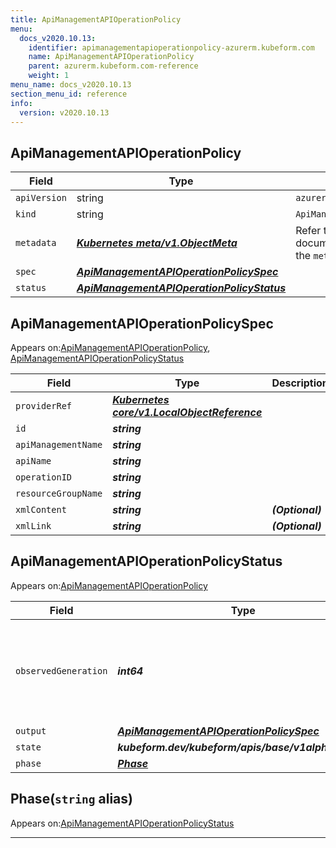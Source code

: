 ```yaml
---
title: ApiManagementAPIOperationPolicy
menu:
  docs_v2020.10.13:
    identifier: apimanagementapioperationpolicy-azurerm.kubeform.com
    name: ApiManagementAPIOperationPolicy
    parent: azurerm.kubeform.com-reference
    weight: 1
menu_name: docs_v2020.10.13
section_menu_id: reference
info:
  version: v2020.10.13
---
```


## ApiManagementAPIOperationPolicy
| Field | Type | Description |
| ------ | ----- | ----------- |
| `apiVersion` | string | `azurerm.kubeform.com/v1alpha1` |
|    `kind` | string | `ApiManagementAPIOperationPolicy` |
| `metadata` | ***[Kubernetes meta/v1.ObjectMeta](https://kubernetes.io/docs/reference/generated/kubernetes-api/v1.13/#objectmeta-v1-meta)***|Refer to the Kubernetes API documentation for the fields of the `metadata` field.|
| `spec` | ***[ApiManagementAPIOperationPolicySpec](#apimanagementapioperationpolicyspec)***||
| `status` | ***[ApiManagementAPIOperationPolicyStatus](#apimanagementapioperationpolicystatus)***||
## ApiManagementAPIOperationPolicySpec

Appears on:[ApiManagementAPIOperationPolicy](#apimanagementapioperationpolicy), [ApiManagementAPIOperationPolicyStatus](#apimanagementapioperationpolicystatus)

| Field | Type | Description |
| ------ | ----- | ----------- |
| `providerRef` | ***[Kubernetes core/v1.LocalObjectReference](https://kubernetes.io/docs/reference/generated/kubernetes-api/v1.13/#localobjectreference-v1-core)***||
| `id` | ***string***||
| `apiManagementName` | ***string***||
| `apiName` | ***string***||
| `operationID` | ***string***||
| `resourceGroupName` | ***string***||
| `xmlContent` | ***string***| ***(Optional)*** |
| `xmlLink` | ***string***| ***(Optional)*** |
## ApiManagementAPIOperationPolicyStatus

Appears on:[ApiManagementAPIOperationPolicy](#apimanagementapioperationpolicy)

| Field | Type | Description |
| ------ | ----- | ----------- |
| `observedGeneration` | ***int64***| ***(Optional)*** Resource generation, which is updated on mutation by the API Server.|
| `output` | ***[ApiManagementAPIOperationPolicySpec](#apimanagementapioperationpolicyspec)***| ***(Optional)*** |
| `state` | ***kubeform.dev/kubeform/apis/base/v1alpha1.State***| ***(Optional)*** |
| `phase` | ***[Phase](#phase)***| ***(Optional)*** |
## Phase(`string` alias)

Appears on:[ApiManagementAPIOperationPolicyStatus](#apimanagementapioperationpolicystatus)

---
